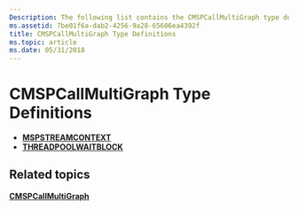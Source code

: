 ```yaml
---
Description: The following list contains the CMSPCallMultiGraph type definitions.
ms.assetid: 7be01f6a-dab2-4256-9a28-65606ea4392f
title: CMSPCallMultiGraph Type Definitions
ms.topic: article
ms.date: 05/31/2018
---
```


# CMSPCallMultiGraph Type Definitions

-   [**MSPSTREAMCONTEXT**](https://msdn.microsoft.com/library/ms733448(v=VS.85).aspx)
-   [**THREADPOOLWAITBLOCK**](https://msdn.microsoft.com/library/ms734804(v=VS.85).aspx)

## Related topics

<dl> <dt>

[**CMSPCallMultiGraph**](/windows/desktop/api/Mspcall/nl-mspcall-cmspcallmultigraph)
</dt> </dl>

 

 



